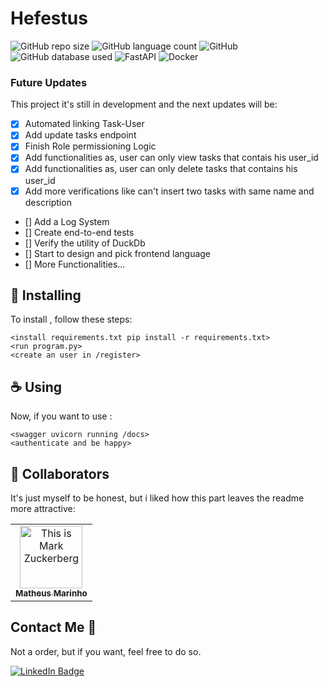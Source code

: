 # Hefestus

![GitHub repo size](https://img.shields.io/github/repo-size/matheuzgomes/Mongo_Project?style=for-the-badge)
![GitHub language count](https://img.shields.io/github/languages/count/matheuzgomes/Mongo_Project?style=for-the-badge)
![GitHub](https://img.shields.io/badge/Python-3776AB?style=for-the-badge&logo=python&logoColor=white)
![GitHub database used](https://img.shields.io/badge/MongoDB-4EA94B?style=for-the-badge&logo=mongodb&logoColor=white)
![FastAPI](https://img.shields.io/badge/FastAPI-005571?style=for-the-badge&logo=fastapi)
![Docker](https://img.shields.io/badge/docker-%230db7ed.svg?style=for-the-badge&logo=docker&logoColor=white)

### Future Updates

This project it's still in development and the next updates will be:

- [x] Automated linking Task-User
- [x] Add update tasks endpoint
- [x] Finish Role permissioning Logic
- [x] Add functionalities as, user can only view tasks that contais his user_id
- [x] Add functionalities as, user can only delete tasks that contains his user_id
- [x] Add more verifications like can't insert two tasks with same name and description
- [] Add a Log System
- [] Create end-to-end tests
- [] Verify the utility of DuckDb
- [] Start to design and pick frontend language
- [] More Functionalities...


## 🚀 Installing <Hefestus>

To install <Hefestus>, follow these steps:

```
<install requirements.txt pip install -r requirements.txt>
<run program.py>
<create an user in /register>
```

## ☕ Using <Hefestus>

Now, if you want to use <Hefestus>:

```
<swagger uvicorn running /docs>
<authenticate and be happy>
```


## 🤝 Collaborators

It's just myself to be honest, but i liked how this part leaves the readme more attractive:

<table>
  <tr>
    <td align="center">
      <a href="#" title="Hefestus">
        <img src="https://s2.glbimg.com/FUcw2usZfSTL6yCCGj3L3v3SpJ8=/smart/e.glbimg.com/og/ed/f/original/2019/04/25/zuckerberg_podcast.jpg" width="100px;" alt="This is Mark Zuckerberg"/><br>
        <sub>
          <b>Matheus Marinho</b>
        </sub>
      </a>
    </td>
  </tr>
</table>


## Contact Me 📃

Not a order, but if you want, feel free to do so.

<a href="https://www.linkedin.com/in/matheusgomesm/">
    <img src="https://img.shields.io/badge/LinkedIn-blue?style=for-the-badge&logo=linkedin&logoColor=white" alt="LinkedIn Badge"/>
</a>
